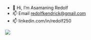 - 👋 Hi, I’m Asamaning Redolf
- 📫 Email redolfkendrick@gmail.com
- 📫 linkedin.com/in/redolf250

![](https://komarev.com/ghpvc/?username=yourusername&color=green)
